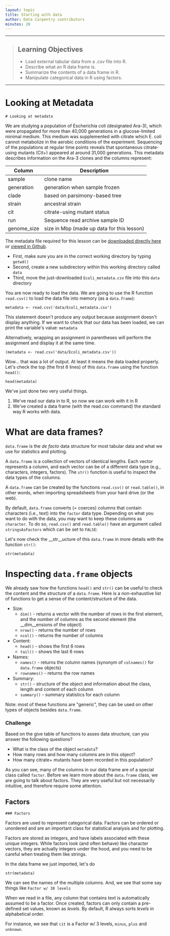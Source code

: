 ```yaml
---
layout: topic
title: Starting with data
author: Data Carpentry contributors
minutes: 20
---
```



------------

> ## Learning Objectives
>
> * Load external tabular data from a .csv file into R.
> * Describe what an R data frame is.
> * Summarize the contents of a data frame in R.
> * Manipulate categorical data in R using factors.


------------

# Looking at Metadata

```{r, echo=FALSE, purl=TRUE}
# Looking at metadata
```

We are studying a population of Escherichia coli (designated Ara-3), which were propagated for more than 40,000 generations in a glucose-limited minimal medium. This medium was supplemented with citrate which E. coli cannot metabolize in the aerobic conditions of the experiment. Sequencing of the populations at regular time points reveals that spontaneous citrate-using mutants (Cit+) appeared at around 31,000 generations. This metadata describes information on the Ara-3 clones and the columns represent:

| Column           | Description                                |
|------------------|--------------------------------------------|
| sample           | clone name					|
| generation       | generation when sample frozen		|
| clade            | based on parsimony-based tree		|
| strain           | ancestral strain				|
| cit              | citrate-using mutant status		|
| run              | Sequence read archive sample ID		|
| genome_size      | size in Mbp (made up data for this lesson) |





The metadata file required for this lesson can be [downloaded directly here](https://raw.githubusercontent.com/datacarpentry/R-genomics/gh-pages/data/Ecoli_metadata.csv) or [viewed in Github](./data/Ecoli_metadata.csv).

- First, make sure you are in the correct working directory by typing `getwd()`
- Second, create a new subdirectory within this working directory called `data`
- Third, move the just-downloaded `Ecoli_metadata.csv` file into this `data` directory

You are now ready to load the data. We are going to use the R function  `read.csv()` to load the data file into memory (as a `data.frame`):

```{r, eval=TRUE,  purl=FALSE}
metadata <- read.csv('data/Ecoli_metadata.csv')
```

This statement doesn't produce any output because assignment doesn't display
anything. If we want to check that our data has been loaded, we can print the
variable's value: `metadata`

Alternatively, wrapping an assignment in parentheses will perform the assignment
and display it at the same time.

```{r, eval = TRUE, purl = FALSE}
(metadata <- read.csv('data/Ecoli_metadata.csv'))
```

Wow... that was a lot of output. At least it means the data loaded properly. Let's check the top (the first 6 lines) of this `data.frame` using the function `head()`:

```{r, results='show', purl=FALSE}
head(metadata)
```

We've just done two very useful things.
1. We've read our data in to R, so now we can work with it in R
2. We've created a data frame (with the read.csv command) the
standard way R works with data.

# What are data frames?

`data.frame` is the _de facto_ data structure for most tabular data and what we
use for statistics and plotting.

A `data.frame` is a collection of vectors of identical lengths. Each vector
represents a column, and each vector can be of a different data type (e.g.,
characters, integers, factors). The `str()` function is useful to inspect the
data types of the columns.

A `data.frame` can be created by the functions `read.csv()` or `read.table()`, in
other words, when importing spreadsheets from your hard drive (or the web).

By default, `data.frame` converts (= coerces) columns that contain characters
(i.e., text) into the `factor` data type. Depending on what you want to do with
the data, you may want to keep these columns as `character`. To do so,
`read.csv()` and `read.table()` have an argument called `stringsAsFactors` which
can be set to `FALSE`:

Let's now check the __str__ucture of this `data.frame` in more details with the
function `str()`:

```{r, purl=FALSE}
str(metadata)
```

# Inspecting `data.frame` objects

We already saw how the functions `head()` and `str()` can be useful to check the
content and the structure of a `data.frame`. Here is a non-exhaustive list of
functions to get a sense of the content/structure of the data.

* Size:
    * `dim()` - returns a vector with the number of rows in the first element, and
    the number of columns as the second element (the __dim__ensions of the object)
    * `nrow()` - returns the number of rows
    * `ncol()` - returns the number of columns
* Content:
    * `head()` - shows the first 6 rows
    * `tail()` - shows the last 6 rows
* Names:
    * `names()` - returns the column names (synonym of `colnames()` for `data.frame`
	objects)
   * `rownames()` - returns the row names
* Summary:
   * `str()` - structure of the object and information about the class, length and
	content of  each column
   * `summary()` - summary statistics for each column

Note: most of these functions are "generic", they can be used on other types of
objects besides `data.frame`.


### Challenge

Based on the give table of functions to asses data structure, can you answer the following questions?

* What is the class of the object `metadata`?
* How many rows and how many columns are in this object?
* How many citrate+ mutants have been recorded in this population?


As you can see, many of the columns in our data frame are of a special class called
`factor`. Before we learn more about the `data.frame` class, we are going to
talk about factors. They are very useful but not necessarily intuitive, and
therefore require some attention.


## Factors

```{r, echo=FALSE, purl=TRUE}
### Factors
```

Factors are used to represent categorical data. Factors can be ordered or
unordered and are an important class for statistical analysis and for plotting.

Factors are stored as integers, and have labels associated with these unique
integers. While factors look (and often behave) like character vectors, they are
actually integers under the hood, and you need to be careful when treating them
like strings.

In the data frame we just imported, let's do
```{r, purl=TRUE}
str(metadata)
```

We can see the names of the multiple columns. And, we see that
some say things like `Factor w/ 30 levels`

When we read in a file, any column that contains text is automatically
assumed to be a factor. Once created, factors can only contain a pre-defined set values, known as
*levels*. By default, R always sorts *levels* in alphabetical order.

For instance, we see that `cit` is a Factor w/ 3 levels, `minus`, `plus` and `unknown`.

<!--

You can check this by using the function `levels()`, and check the
number of levels using `nlevels()`:

```{r, purl=FALSE, eval=FALSE}
levels(citrate)
nlevels(citrate)
```

Sometimes, the order of the factors does not matter, other times you might want
to specify the order because it is meaningful (e.g., "low", "medium", "high") or
it is required by particular type of analysis. Additionally, specifying the
order of the levels allows to compare levels:

```{r, purl=FALSE, error=TRUE, eval=FALSE}
expression <- factor(c("low", "high", "medium", "high", "low", "medium", "high"))
levels(expression)
expression <- factor(expression, levels=c("low", "medium", "high"))
levels(expression)
min(expression) ## doesn't work
expression <- factor(expression, levels=c("low", "medium", "high"), ordered=TRUE)
levels(expression)
min(expression) ## works!
```

In R's memory, these factors are represented by numbers (1, 2, 3). They are
better than using simple integer labels because factors are self describing:
`"low"`, `"medium"`, and `"high"`" is more descriptive than `1`, `2`, `3`. Which
is low?  You wouldn't be able to tell with just integer data. Factors have this
information built in. It is particularly helpful when there are many levels
(like the species in our example data set).

### Converting factors

If you need to convert a factor to a character vector, simply use
`as.character(x)`.

Converting a factor to a numeric vector is however a little trickier, and you
have to go via a character vector. Compare:

```{r, purl=TRUE, eval=FALSE}
f <- factor(c(1, 5, 10, 2))
as.numeric(f)               ## wrong! and there is no warning...
as.numeric(as.character(f)) ## works...
as.numeric(levels(f))[f]    ## The recommended way.
```

### Challenge

The function `table()` tabulates observations and can be used to create
bar plots quickly. For instance:

```{r wrong-order, results='show', purl=TRUE}
## Question: How can you recreate this plot but by having "control"
## being listed last instead of first?
exprmt <- factor(c("treat1", "treat2", "treat1", "treat3", "treat1", "control",
                   "treat1", "treat2", "treat3"))
table(exprmt)
barplot(table(exprmt))
```


```{r correct-order, purl=FALSE}
exprmt <- factor(exprmt, levels=c("treat1", "treat2", "treat3", "control"))
barplot(table(exprmt))
```
--->
